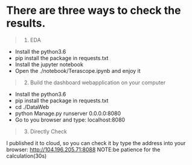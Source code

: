 
# There are three ways to check the results.

> 1. EDA

- Install the python3.6
- pip install the package in requests.txt
- Install the jupyter notebook
- Open the ./notebook/Terascope.ipynb and enjoy it

> 2. Build the dashboard webapplication on your computer

- Install the python3.6
- pip install the package in requests.txt
- cd ./DataWeb
- python Manage.py runserver 0.0.0.0:8080
- Go to you browser and type: localhost:8080

> 3. Directly Check

I published it to cloud, so you can check it by type the address into your browser:  http://104.196.205.71:8088
NOTE:be patience for the calculation(30s)
